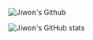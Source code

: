![Jiwon's Github](https://capsule-render.vercel.app/api?type=waving&color=gradient&height=300&section=header&text=Jiwon's%20Github&fontSize=80&animation=fadeIn)

![Jiwon's GitHub stats](https://github-readme-stats.vercel.app/api?username=Jiwon-Jeong99&count_private=true&show_icons=true&theme=tokyonight)
